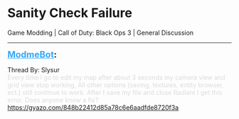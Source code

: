 # Sanity Check Failure
Game Modding | Call of Duty: Black Ops 3 | General Discussion

---
<strong style="font-size: 1.4em;"><span style="text-decoration: underline;text-decoration-color: #34a7f9;"><span style="color:#34a7f9;">ModmeBot</span></span>:</strong>

<p>Thread By: Slysur<br /><span style="color:#dbdbdb;">Every time I go to edit my map after about 3 seconds my camera view and grid view stop working, All other options (saving, textures, entity browser, ect.) still continue to work. After I save my file and close Radiant I get this error. Does anyone know a fix? <a href="https://gyazo.com/848b22412d85a78c6e6aadfde8720f3a">https://gyazo.com/848b22412d85a78c6e6aadfde8720f3a</a></span></p>

